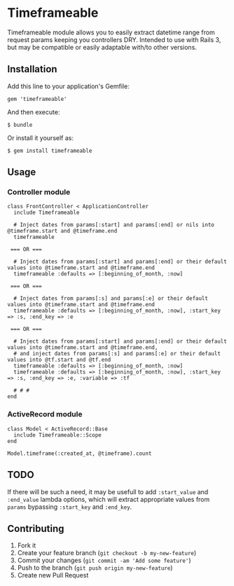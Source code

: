 # Timeframeable

Timeframeable module allows you to easily extract datetime range from request params keeping you controllers DRY.
Intended to use with Rails 3, but may be compatible or easily adaptable with/to other versions.

## Installation

Add this line to your application's Gemfile:

    gem 'timeframeable'

And then execute:

    $ bundle

Or install it yourself as:

    $ gem install timeframeable

## Usage

### Controller module

    class FrontController < ApplicationController
      include Timeframeable

      # Inject dates from params[:start] and params[:end] or nils into @timeframe.start and @timeframe.end
      timeframeable

     === OR ===

      # Inject dates from params[:start] and params[:end] or their default values into @timeframe.start and @timeframe.end
      timeframeable :defaults => [:beginning_of_month, :now]

     === OR ===

      # Inject dates from params[:s] and params[:e] or their default values into @timeframe.start and @timeframe.end
      timeframeable :defaults => [:beginning_of_month, :now], :start_key => :s, :end_key => :e

     === OR ===

      # Inject dates from params[:start] and params[:end] or their default values into @timeframe.start and @timeframe.end,
      # and inject dates from params[:s] and params[:e] or their default values into @tf.start and @tf.end
      timeframeable :defaults => [:beginning_of_month, :now]
      timeframeable :defaults => [:beginning_of_month, :now], :start_key => :s, :end_key => :e, :variable => :tf

      # # #
    end

### ActiveRecord module

    class Model < ActiveRecord::Base
      include Timeframeable::Scope
    end

    Model.timeframe(:created_at, @timeframe).count

## TODO
If there will be such a need, it may be usefull to add ```:start_value``` and ```:end_value``` lambda options, which will extract appropriate values from ```params``` bypassing ```:start_key``` and ```:end_key```.

## Contributing

1. Fork it
2. Create your feature branch (`git checkout -b my-new-feature`)
3. Commit your changes (`git commit -am 'Add some feature'`)
4. Push to the branch (`git push origin my-new-feature`)
5. Create new Pull Request
